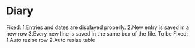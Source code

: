 # Diary
Fixed:
1.Entries and dates are displayed properly.
2.New entry is saved in a new row
3.Every new line is saved in the same box of the file.
To be Fixed:
1.Auto rezise row
2.Auto resize table
